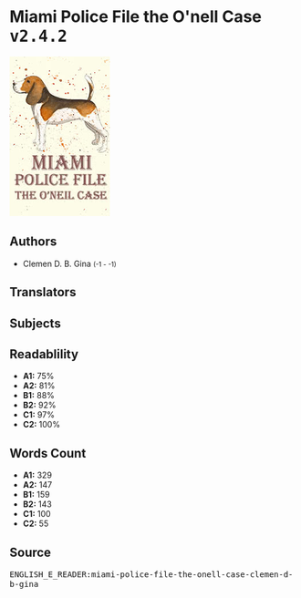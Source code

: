 # Miami Police File the O'nell Case <kbd>v2.4.2</kbd>

![](./cover.medium.jpg "")

## Authors


 - Clemen D. B. Gina <small>(-1 - -1)</small>

## Translators



## Subjects



## Readablility


 - **A1:** 75%
 - **A2:** 81%
 - **B1:** 88%
 - **B2:** 92%
 - **C1:** 97%
 - **C2:** 100%

## Words Count


 - **A1:** 329
 - **A2:** 147
 - **B1:** 159
 - **B2:** 143
 - **C1:** 100
 - **C2:** 55

## Source


<kbd>ENGLISH_E_READER:miami-police-file-the-onell-case-clemen-d-b-gina</kbd>
